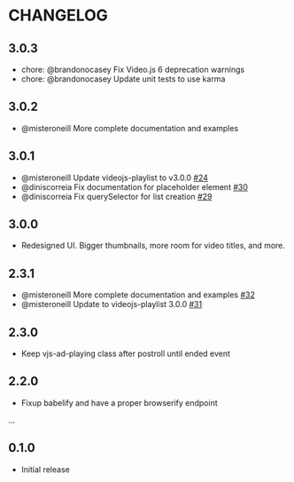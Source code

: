 # CHANGELOG

## 3.0.3
* chore: @brandonocasey Fix Video.js 6 deprecation warnings
* chore: @brandonocasey Update unit tests to use karma

## 3.0.2

* @misteroneill More complete documentation and examples

## 3.0.1

* @misteroneill Update videojs-playlist to v3.0.0 [#24](https://github.com/brightcove/videojs-playlist-ui/pull/24)
* @diniscorreia Fix documentation for placeholder element [#30](https://github.com/brightcove/videojs-playlist-ui/pull/30)
* @diniscorreia Fix querySelector for list creation [#29](https://github.com/brightcove/videojs-playlist-ui/pull/29)

## 3.0.0

* Redesigned UI. Bigger thumbnails, more room for video titles, and more.

## 2.3.1

* @misteroneill More complete documentation and examples [#32](https://github.com/brightcove/videojs-playlist-ui/pull/32)
* @misteroneill Update to videojs-playlist 3.0.0 [#31](https://github.com/brightcove/videojs-playlist-ui/pull/31)

## 2.3.0

* Keep vjs-ad-playing class after postroll until ended event

## 2.2.0

* Fixup babelify and have a proper browserify endpoint

...

## 0.1.0

* Initial release
